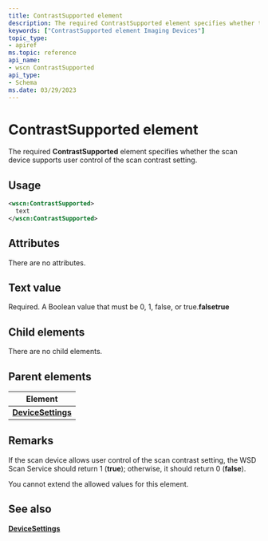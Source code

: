 ```yaml
---
title: ContrastSupported element
description: The required ContrastSupported element specifies whether the scan device supports user control of the scan contrast setting.
keywords: ["ContrastSupported element Imaging Devices"]
topic_type:
- apiref
ms.topic: reference
api_name:
- wscn ContrastSupported
api_type:
- Schema
ms.date: 03/29/2023
---
```


# ContrastSupported element

The required **ContrastSupported** element specifies whether the scan device supports user control of the scan contrast setting.

## Usage

```xml
<wscn:ContrastSupported>
  text
</wscn:ContrastSupported>
```

## Attributes

There are no attributes.

## Text value

Required. A Boolean value that must be 0, 1, false, or true.**falsetrue**

## Child elements

There are no child elements.

## Parent elements

| Element |
|--|
| [**DeviceSettings**](devicesettings.md) |

## Remarks

If the scan device allows user control of the scan contrast setting, the WSD Scan Service should return 1 (**true**); otherwise, it should return 0 (**false**).

You cannot extend the allowed values for this element.

## See also

[**DeviceSettings**](devicesettings.md)

